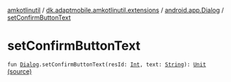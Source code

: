 [amkotlinutil](../../index.md) / [dk.adaptmobile.amkotlinutil.extensions](../index.md) / [android.app.Dialog](index.md) / [setConfirmButtonText](./set-confirm-button-text.md)

# setConfirmButtonText

`fun `[`Dialog`](https://developer.android.com/reference/android/app/Dialog.html)`.setConfirmButtonText(resId: `[`Int`](https://kotlinlang.org/api/latest/jvm/stdlib/kotlin/-int/index.html)`, text: `[`String`](https://kotlinlang.org/api/latest/jvm/stdlib/kotlin/-string/index.html)`): `[`Unit`](https://kotlinlang.org/api/latest/jvm/stdlib/kotlin/-unit/index.html) [(source)](https://github.com/adaptmobile-organization/amkotlinutil/tree/master/amkotlinutil/src/main/java/dk/adaptmobile/amkotlinutil/extensions/DialogExtensions.kt#L20)